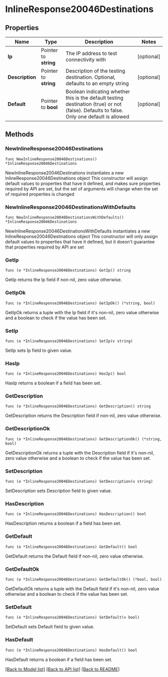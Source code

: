 # InlineResponse20046Destinations

## Properties

Name | Type | Description | Notes
------------ | ------------- | ------------- | -------------
**Ip** | Pointer to **string** | The IP address to test connectivity with | [optional] 
**Description** | Pointer to **string** | Description of the testing destination. Optional, defaults to an empty string | [optional] 
**Default** | Pointer to **bool** | Boolean indicating whether this is the default testing destination (true) or not (false). Defaults to false. Only one default is allowed | [optional] 

## Methods

### NewInlineResponse20046Destinations

`func NewInlineResponse20046Destinations() *InlineResponse20046Destinations`

NewInlineResponse20046Destinations instantiates a new InlineResponse20046Destinations object
This constructor will assign default values to properties that have it defined,
and makes sure properties required by API are set, but the set of arguments
will change when the set of required properties is changed

### NewInlineResponse20046DestinationsWithDefaults

`func NewInlineResponse20046DestinationsWithDefaults() *InlineResponse20046Destinations`

NewInlineResponse20046DestinationsWithDefaults instantiates a new InlineResponse20046Destinations object
This constructor will only assign default values to properties that have it defined,
but it doesn't guarantee that properties required by API are set

### GetIp

`func (o *InlineResponse20046Destinations) GetIp() string`

GetIp returns the Ip field if non-nil, zero value otherwise.

### GetIpOk

`func (o *InlineResponse20046Destinations) GetIpOk() (*string, bool)`

GetIpOk returns a tuple with the Ip field if it's non-nil, zero value otherwise
and a boolean to check if the value has been set.

### SetIp

`func (o *InlineResponse20046Destinations) SetIp(v string)`

SetIp sets Ip field to given value.

### HasIp

`func (o *InlineResponse20046Destinations) HasIp() bool`

HasIp returns a boolean if a field has been set.

### GetDescription

`func (o *InlineResponse20046Destinations) GetDescription() string`

GetDescription returns the Description field if non-nil, zero value otherwise.

### GetDescriptionOk

`func (o *InlineResponse20046Destinations) GetDescriptionOk() (*string, bool)`

GetDescriptionOk returns a tuple with the Description field if it's non-nil, zero value otherwise
and a boolean to check if the value has been set.

### SetDescription

`func (o *InlineResponse20046Destinations) SetDescription(v string)`

SetDescription sets Description field to given value.

### HasDescription

`func (o *InlineResponse20046Destinations) HasDescription() bool`

HasDescription returns a boolean if a field has been set.

### GetDefault

`func (o *InlineResponse20046Destinations) GetDefault() bool`

GetDefault returns the Default field if non-nil, zero value otherwise.

### GetDefaultOk

`func (o *InlineResponse20046Destinations) GetDefaultOk() (*bool, bool)`

GetDefaultOk returns a tuple with the Default field if it's non-nil, zero value otherwise
and a boolean to check if the value has been set.

### SetDefault

`func (o *InlineResponse20046Destinations) SetDefault(v bool)`

SetDefault sets Default field to given value.

### HasDefault

`func (o *InlineResponse20046Destinations) HasDefault() bool`

HasDefault returns a boolean if a field has been set.


[[Back to Model list]](../README.md#documentation-for-models) [[Back to API list]](../README.md#documentation-for-api-endpoints) [[Back to README]](../README.md)


